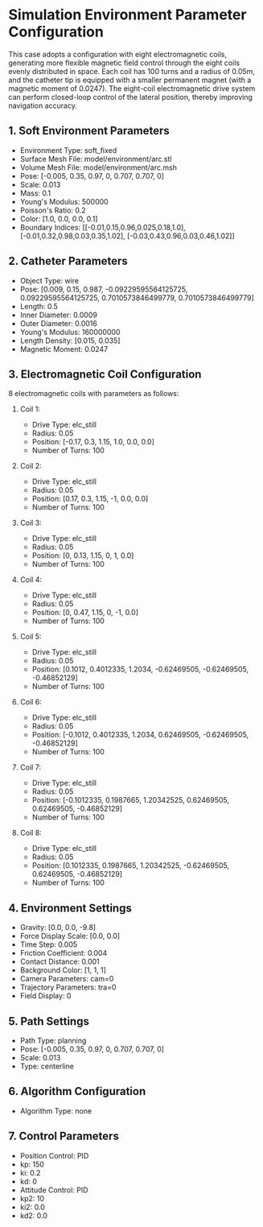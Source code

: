 # Simulation Environment Parameter Configuration

This case adopts a configuration with eight electromagnetic coils, generating more flexible magnetic field control through the eight coils evenly distributed in space. Each coil has 100 turns and a radius of 0.05m, and the catheter tip is equipped with a smaller permanent magnet (with a magnetic moment of 0.0247). The eight-coil electromagnetic drive system can perform closed-loop control of the lateral position, thereby improving navigation accuracy.

## 1. Soft Environment Parameters
- Environment Type: soft_fixed
- Surface Mesh File: model/environment/arc.stl
- Volume Mesh File: model/environment/arc.msh
- Pose: [-0.005, 0.35, 0.97, 0, 0.707, 0.707, 0]
- Scale: 0.013
- Mass: 0.1
- Young's Modulus: 500000
- Poisson's Ratio: 0.2
- Color: [1.0, 0.0, 0.0, 0.1]
- Boundary Indices: 
[[-0.01,0.15,0.96,0.025,0.18,1.0], [-0.01,0.32,0.98,0.03,0.35,1.02], [-0.03,0.43,0.96,0.03,0.46,1.02]]

## 2. Catheter Parameters
- Object Type: wire
- Pose: [0.009, 0.15, 0.987, -0.09229595564125725, 0.09229595564125725, 0.7010573846499779, 0.7010573846499779]
- Length: 0.5
- Inner Diameter: 0.0009
- Outer Diameter: 0.0016
- Young's Modulus: 160000000
- Length Density: [0.015, 0.035]
- Magnetic Moment: 0.0247

## 3. Electromagnetic Coil Configuration
8 electromagnetic coils with parameters as follows:

1. Coil 1:
   - Drive Type: elc_still
   - Radius: 0.05
   - Position: [-0.17, 0.3, 1.15, 1.0, 0.0, 0.0]
   - Number of Turns: 100

2. Coil 2:
   - Drive Type: elc_still
   - Radius: 0.05
   - Position: [0.17, 0.3, 1.15, -1, 0.0, 0.0]
   - Number of Turns: 100

3. Coil 3:
   - Drive Type: elc_still
   - Radius: 0.05
   - Position: [0, 0.13, 1.15, 0, 1, 0.0]
   - Number of Turns: 100

4. Coil 4:
   - Drive Type: elc_still
   - Radius: 0.05
   - Position: [0, 0.47, 1.15, 0, -1, 0.0]
   - Number of Turns: 100

5. Coil 5:
   - Drive Type: elc_still
   - Radius: 0.05
   - Position: [0.1012, 0.4012335, 1.2034, -0.62469505, -0.62469505, -0.46852129]
   - Number of Turns: 100

6. Coil 6:
   - Drive Type: elc_still
   - Radius: 0.05
   - Position: [-0.1012, 0.4012335, 1.2034, 0.62469505, -0.62469505, -0.46852129]
   - Number of Turns: 100

7. Coil 7:
   - Drive Type: elc_still
   - Radius: 0.05
   - Position: [-0.1012335, 0.1987665, 1.20342525, 0.62469505, 0.62469505, -0.46852129]
   - Number of Turns: 100

8. Coil 8:
   - Drive Type: elc_still
   - Radius: 0.05
   - Position: [0.1012335, 0.1987665, 1.20342525, -0.62469505, 0.62469505, -0.46852129]
   - Number of Turns: 100

## 4. Environment Settings
- Gravity: [0.0, 0.0, -9.8]
- Force Display Scale: [0.0, 0.0]
- Time Step: 0.005
- Friction Coefficient: 0.004
- Contact Distance: 0.001
- Background Color: [1, 1, 1]
- Camera Parameters: cam=0
- Trajectory Parameters: tra=0
- Field Display: 0

## 5. Path Settings
- Path Type: planning
- Pose: [-0.005, 0.35, 0.97, 0, 0.707, 0.707, 0]
- Scale: 0.013
- Type: centerline

## 6. Algorithm Configuration
- Algorithm Type: none

## 7. Control Parameters
- Position Control: PID
- kp: 150
- ki: 0.2
- kd: 0
- Attitude Control: PID
- kp2: 10
- ki2: 0.0
- kd2: 0.0 